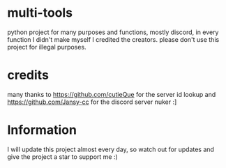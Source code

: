 # multi-tools
python project for many purposes and functions, mostly discord, in every function I didn't make myself I credited the creators.
please don't use this project for illegal purposes.

# credits
many thanks to https://github.com/cutieQue for the server id lookup and https://github.com/Jansy-cc for the discord server nuker :]

# Information
I will update this project almost every day, so watch out for updates and give the project a star to support me :)
